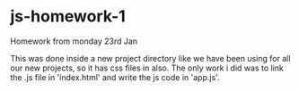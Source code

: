 # js-homework-1
Homework from monday 23rd Jan

This was done inside a new project directory like we have been using for all our new projects, so it has css files in also.
The only work i did was to link the .js file in 'index.html' and write the js code in 'app.js'.
